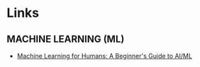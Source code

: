 # **Links**

## **MACHINE LEARNING (ML)**
* [Machine Learning for Humans: A Beginner's Guide to AI/ML](https://medium.com/machine-learning-for-humans/why-machine-learning-matters-6164faf1df12)
